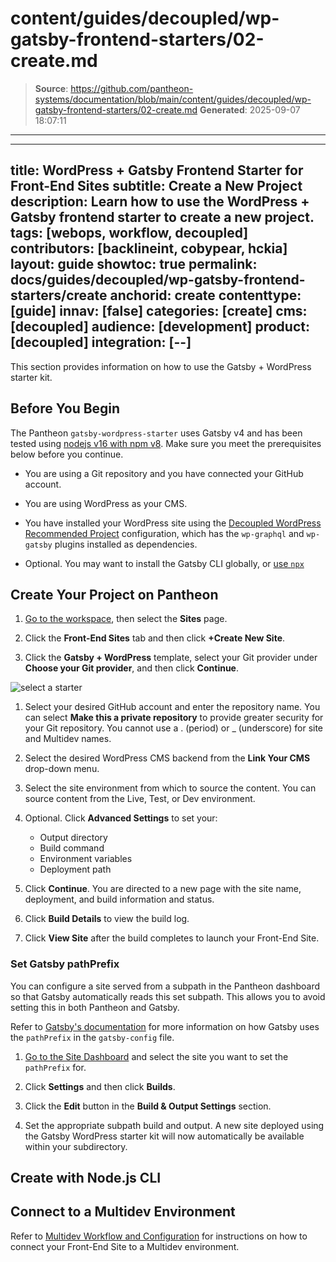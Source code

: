 # content/guides/decoupled/wp-gatsby-frontend-starters/02-create.md

> **Source**: https://github.com/pantheon-systems/documentation/blob/main/content/guides/decoupled/wp-gatsby-frontend-starters/02-create.md
> **Generated**: 2025-09-07 18:07:11

---

---
title: WordPress + Gatsby Frontend Starter for Front-End Sites
subtitle: Create a New Project
description: Learn how to use the WordPress + Gatsby frontend starter to create a new project.
tags: [webops, workflow, decoupled]
contributors: [backlineint, cobypear, hckia]
layout: guide
showtoc: true
permalink: docs/guides/decoupled/wp-gatsby-frontend-starters/create
anchorid: create
contenttype: [guide]
innav: [false]
categories: [create]
cms: [decoupled]
audience: [development]
product: [decoupled]
integration: [--]
---

This section provides information on how to use the Gatsby + WordPress starter kit.

## Before You Begin

The Pantheon `gatsby-wordpress-starter` uses Gatsby v4 and has been tested using [nodejs v16 with npm v8](https://nodejs.org/en/download/). Make sure you meet the prerequisites below before you continue.

- You are using a Git repository and you have connected your GitHub account.

- You are using WordPress as your CMS.

- You have installed your WordPress site using the [Decoupled WordPress Recommended Project](https://github.com/pantheon-upstreams/decoupled-wordpress-composer-managed) configuration, which has the `wp-graphql` and `wp-gatsby` plugins installed as dependencies.


- Optional. You may want to install the Gatsby CLI globally, or [use `npx`](https://www.npmjs.com/package/npx)

## Create Your Project on Pantheon

1. [Go to the workspace](/guides/account-mgmt/workspace-sites-teams/workspaces#switch-between-workspaces), then select the **Sites** page.

1. Click the **Front-End Sites** tab and then click **+Create New Site**.

1. Click the **Gatsby + WordPress** template, select your Git provider under **Choose your Git provider**, and then click **Continue**.

  ![select a starter](../../../../images/decoupled-select-starter-new.png)

1. Select your desired GitHub account and enter the repository name. You can select **Make this a private repository** to provide greater security for your Git repository. You cannot use a . (period) or _ (underscore) for site and Multidev names.

1. Select the desired WordPress CMS backend from the **Link Your CMS** drop-down menu.

1. Select the site environment from which to source the content. You can source content from the Live, Test, or Dev environment.

1. Optional. Click **Advanced Settings** to set your:

    - Output directory
    - Build command
    - Environment variables
    - Deployment path

1. Click **Continue**. You are directed to a new page with the site name, deployment, and build information and status.

1. Click **Build Details** to view the build log.

1. Click **View Site** after the build completes to launch your Front-End Site.

### Set Gatsby pathPrefix

You can configure a site served from a subpath in the Pantheon dashboard so that Gatsby automatically reads this set subpath. This allows you to avoid setting this in both Pantheon and Gatsby.

Refer to [Gatsby's documentation](https://www.gatsbyjs.com/docs/how-to/previews-deploys-hosting/path-prefix/#instructions) for more information on how Gatsby uses the `pathPrefix` in the `gatsby-config` file.

1. [Go to the Site Dashboard](/guides/account-mgmt/workspace-sites-teams/sites#site-dashboard) and select the site you want to set the `pathPrefix` for.

1. Click **Settings** and then click **Builds**.

1. Click the **Edit** button in the **Build & Output Settings** section.

1. Set the appropriate subpath build and output. A new site deployed using the Gatsby WordPress starter kit will now automatically be available within your subdirectory.

## Create with Node.js CLI

<Partial file="decoupled-nodejs-cli.md" />

## Connect to a Multidev Environment

Refer to [Multidev Workflow and Configuration](/guides/decoupled/overview/fes-multidev) for instructions on how to connect your Front-End Site to a Multidev environment.